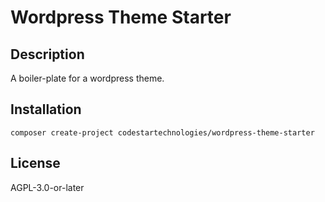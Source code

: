 # Wordpress Theme Starter

## Description

A boiler-plate for a wordpress theme.

## Installation

`composer create-project codestartechnologies/wordpress-theme-starter`

## License

AGPL-3.0-or-later
